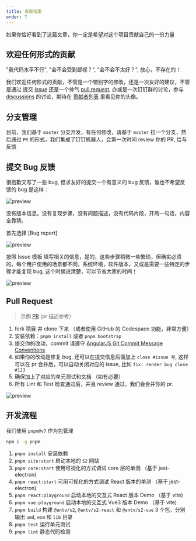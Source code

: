 ```yaml
---
title: 贡献指南
order: 7
---
```


如果你恰好看到了这篇文章，你一定是希望对这个项目贡献自己的一份力量

## 欢迎任何形式的贡献

"我代码水平不行", "会不会受到鄙视？", "会不会不太好？", 放心，不存在的！

我们欢迎任何形式的贡献，不管是一个错别字的修改，还是一次友好的建议，不管是通过 提交 [Issue](https://github.com/antvis/S2/issues/new/choose)
还是一个帅气 [pull request](https://github.com/antvis/S2/pulls), 亦或是一次钉钉群的讨论，参与 [discussions](https://github.com/antvis/S2/discussions) 的讨论，期待在 [贡献者列表](https://github.com/antvis/S2/graphs/contributors) 里看见你的头像。

## 分支管理

目前，我们基于 `master` 分支开发，有任何修改，请基于 `master` 拉一个分支，然后通过 `PR` 的形式，我们集成了钉钉机器人，会第一次时间 review 你的 PR, 给与反馈

## 提交 Bug 反馈

很抱歉又写了一些 bug, 但求友好的提交一个有意义的 bug 反馈，谁也不希望反馈的 bug 是这样：

![preview](https://gw.alipayobjects.com/zos/antfincdn/j0jUvKwT%26/dd59fe64-7108-4ad7-a544-e19d79eea890.png)

没有版本信息，没有复现步骤，没有问题描述，没有代码片段，开局一句话，内容全靠猜。

首先选择 [Bug report]

![preview](https://gw.alipayobjects.com/zos/antfincdn/oAnzfiVl2/9d83b3e8-b05c-4475-b736-92c45448546a.png)

按照 Issue 模板 填写相关的信息，是的，这些步骤稍微一些繁琐，但确实必须的，每个用户使用的场景都不同，系统环境，软件版本，又或是需要一些特定的步骤才能复现 bug, 这个时候说清楚，可以节省大家的时间！

![preview](https://gw.alipayobjects.com/zos/antfincdn/05O3p5nE5/d0d4b120-e5aa-4b51-918b-8a573f8fb794.png)

## Pull Request

> 示例 [PR](https://github.com/antvis/S2/pull/1652) (pr 描述参考）

1. fork 项目 并 clone 下来 （或者使用 GitHub 的 Codespace 功能，非常方便）
2. 安装依赖：`pnpm install` 或者 `pnpm bootstrap`
3. 提交你的改动，commit 请遵守 [AngularJS Git Commit Message Conventions](https://docs.google.com/document/d/1QrDFcIiPjSLDn3EL15IJygNPiHORgU1_OOAqWjiDU5Y/edit#heading=h.uyo6cb12dt6w)
4. 如果你的改动是修复 bug, 还可以在提交信息后面加上 `close #issue 号`, 这样可以在 pr 合并后，可以自动关闭对应的 issue, 比如 `fix: render bug close #123`
5. 确保加上了对应的单元测试和文档 （如有必要）
6. 所有 Lint 和 Test 检查通过后，并且 review 通过，我们会合并你的 pr.

![preview](https://gw.alipayobjects.com/zos/antfincdn/ssOxFrycD/86339514-5f9a-4101-8690-e47c97cd8af5.png)

## 开发流程

我们使用 `pnpm@v7` 作为包管理

```bash
npm i -g pnpm
```

1. `pnpm install` 安装依赖
2. `pnpm site:start` 启动本地的 `S2` 网站
3. `pnpm core:start` 使用可视化的方式调试 core 层的单测 （基于 jest-electron)
4. `pnpm react:start` 可用可视化的方式调试 React 版本的单测 （基于 jest-electron)
5. `pnpm react:playground` 启动本地的交互式 React 版本 Demo （基于 vite)
6. `pnpm vue:playground` 启动本地的交互式 Vue3 版本 Demo （基于 vite)
7. `pnpm build` 构建 `@antv/s2`, `@antv/s2-react` 和 `@antv/s2-vue` 3 个包，分别输出 `umd`, `esm` 和 `lib` 目录
8. `pnpm test` 运行单元测试
9. `pnpm lint` 静态代码检测
